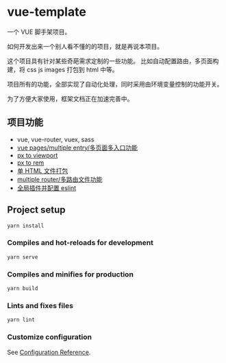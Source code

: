 # vue-template
一个 VUE 脚手架项目。

如何开发出来一个别人看不懂的的项目，就是再说本项目。

这个项目具有针对某些奇葩需求定制的一些功能。
比如自动配置路由，多页面构建，将 css js images 打包到 html 中等。

项目所有的功能，全部实现了自动化处理，同时采用由环境变量控制的功能开关。

为了方便大家使用，框架文档正在加速完善中。

## 项目功能
- vue, vue-router, vuex, sass
- [vue pages/multiple entry/多页面多入口功能](./docs/usage/multiple-entry.md)
- [px to viewport](./docs/usage/px-to-viewport.md)
- [px to rem](./docs/usage/px-to-rem.md)
- [单 HTML 文件打包](./docs/usage/single-html.md)
- [multiple router/多路由文件功能](./docs/usage/multiple-router.md)
- [全局插件并配置 eslint](./docs/usage/global-plugin.md)

## Project setup
```
yarn install
```

### Compiles and hot-reloads for development
```
yarn serve
```

### Compiles and minifies for production
```
yarn build
```

### Lints and fixes files
```
yarn lint
```

### Customize configuration
See [Configuration Reference](https://cli.vuejs.org/config/).
